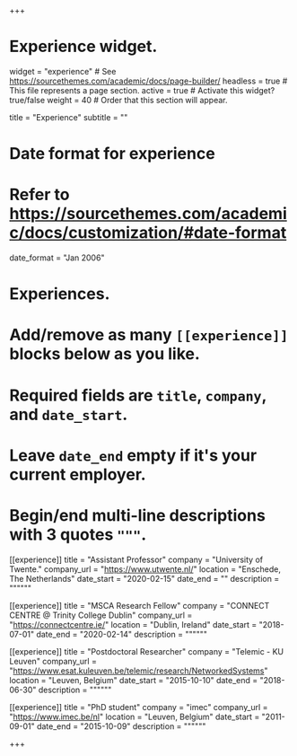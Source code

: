 +++
# Experience widget.
widget = "experience"  # See https://sourcethemes.com/academic/docs/page-builder/
headless = true  # This file represents a page section.
active = true  # Activate this widget? true/false
weight = 40  # Order that this section will appear.

title = "Experience"
subtitle = ""

# Date format for experience
#   Refer to https://sourcethemes.com/academic/docs/customization/#date-format
date_format = "Jan 2006"

# Experiences.
#   Add/remove as many `[[experience]]` blocks below as you like.
#   Required fields are `title`, `company`, and `date_start`.
#   Leave `date_end` empty if it's your current employer.
#   Begin/end multi-line descriptions with 3 quotes `"""`.
[[experience]]
  title = "Assistant Professor"
  company = "University of Twente."
  company_url = "https://www.utwente.nl/"
  location = "Enschede, The Netherlands"
  date_start = "2020-02-15"
  date_end = ""
  description = """"""
  
[[experience]]
  title = "MSCA Research Fellow"
  company = "CONNECT CENTRE @ Trinity College Dublin"
  company_url = "https://connectcentre.ie/"
  location = "Dublin, Ireland"
  date_start = "2018-07-01"
  date_end = "2020-02-14"
  description = """"""

[[experience]]
  title = "Postdoctoral Researcher"
  company = "Telemic - KU Leuven"
  company_url = "https://www.esat.kuleuven.be/telemic/research/NetworkedSystems"
  location = "Leuven, Belgium"
  date_start = "2015-10-10"
  date_end = "2018-06-30"
  description = """"""
  
[[experience]]
  title = "PhD student"
  company = "imec"
  company_url = "https://www.imec.be/nl"
  location = "Leuven, Belgium"
  date_start = "2011-09-01"
  date_end = "2015-10-09"
  description = """"""
  
+++
